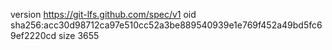 version https://git-lfs.github.com/spec/v1
oid sha256:acc30d98712ca97e510cc52a3be889540939e1e769f452a49bd5fc69ef2220cd
size 3655
